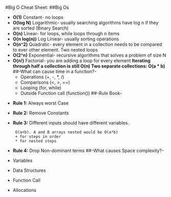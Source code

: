 #Big O Cheat Sheet:
##Big Os
* **O(1)** Constant- no loops
* **O(log N)** Logarithmic- usually searching algorithms have log n if they are sorted (Binary Search)
* **O(n)** Linear- for loops, while loops through n items
* **O(n log(n))** Log Liniear- usually sorting operations
* **O(n^2)** Quadratic- every element in a collection needs to be compared to ever other element. Two
nested loops
* **O(2^n)** Exponential- recursive algorithms that solves a problem of size N
* **O(n!)** Factorial- you are adding a loop for every element
**Iterating through half a collection is still O(n)
Two separate collections: O(a * b)**
##-What can cause time in a function?-
  - Operations (+, -, *, /)
  - Comparisons (<, >, ==)
  - Looping (for, while)
  - Outside Function call (function())
##-Rule Book-
- **Rule 1:** Always worst Case
- **Rule 2:** Remove Constants
- **Rule 3:** Different inputs should have different variables.
    
       O(a+b). A and B arrays nested would be O(a*b)
       + for steps in order
       * for nested steps

- **Rule 4:** Drop Non-dominant terms
##-What causes Space complexity?-
- Variables
- Data Structures
- Function Call
- Allocations
